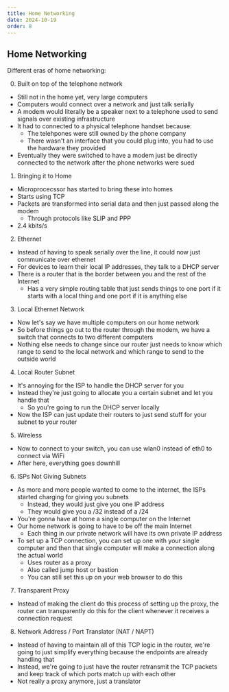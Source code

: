 ```yaml
---
title: Home Networking
date: 2024-10-19
order: 8
---
```


## Home Networking

Different eras of home networking:

0. Built on top of the telephone network

- Still not in the home yet, very large computers
- Computers would connect over a network and just talk serially
- A modem would literally be a speaker next to a telephone used to send signals over existing infrastructure
- It had to connected to a physical telephone handset because:
  - The telehpones were still owned by the phone company
  - There wasn't an interface that you could plug into, you had to use the hardware they provided
- Eventually they were switched to have a modem just be directly connected to the network after the phone networks were sued

1. Bringing it to Home

- Microprocecssor has started to bring these into homes
- Starts using TCP
- Packets are transformed into serial data and then just passed along the modem
  - Through protocols like SLIP and PPP
- 2.4 kbits/s

2. Ethernet

- Instead of having to speak serially over the line, it could now just communicate over ethernet
- For devices to learn their local IP addresses, they talk to a DHCP server
- There is a router that is the border between you and the rest of the Internet
  - Has a very simple routing table that just sends things to one port if it starts with a local thing and one port if it is anything else

3. Local Ethernet Network

- Now let's say we have multiple computers on our home network
- So before things go out to the router through the modem, we have a switch that connects to two different computers
- Nothing else needs to change since our router just needs to know which range to send to the local network and which range to send to the outside world

4. Local Router Subnet

- It's annoying for the ISP to handle the DHCP server for you
- Instead they're just going to allocate you a certain subnet and let you handle that
  - So you're going to run the DHCP server locally
- Now the ISP can just update their routers to just send stuff for your subnet to your router

5. Wireless

- Now to connect to your switch, you can use wlan0 instead of eth0 to connect via WiFi
- After here, everything goes downhill

6. ISPs Not Giving Subnets

- As more and more people wanted to come to the internet, the ISPs started charging for giving you subnets
  - Instead, they would just give you one IP address
  - They would give you a /32 instead of a /24
- You're gonna have at home a single computer on the Internet
- Our home network is going to have to be off the main Internet
  - Each thing in our private network will have its own private IP address
- To set up a TCP connection, you can set up one with your single computer and then that single computer will make a connection along the actual world
  - Uses router as a proxy
  - Also called jump host or bastion
  - You can still set this up on your web browser to do this

7. Transparent Proxy

- Instead of making the client do this process of setting up the proxy, the router can transparently do this for the client whenever it receives a connection request

8. Network Address / Port Translator (NAT / NAPT)

- Instead of having to maintain all of this TCP logic in the router, we're going to just simplify everything because the endpoints are already handling that
- Instead, we're going to just have the router retransmit the TCP packets and keep track of which ports match up with each other
- Not really a proxy anymore, just a translator
